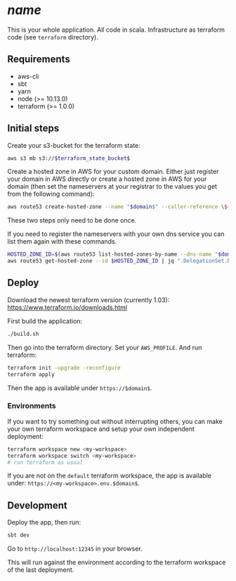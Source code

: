# $name$

This is your whole application. All code in scala. Infrastructure as terraform code (see `terraform` directory).

## Requirements

- aws-cli
- sbt
- yarn
- node (>= 10.13.0)
- terraform (>= 1.0.0)

## Initial steps

Create your s3-bucket for the terraform state:

```sh
aws s3 mb s3://$terraform_state_bucket$
```

Create a hosted zone in AWS for your custom domain. Either just register your domain in AWS directly or create a hosted zone in AWS for your domain (then set the nameservers at your registrar to the values you get from the following command):

```sh
aws route53 create-hosted-zone --name "$domain$" --caller-reference \$(date +%s)
```

These two steps only need to be done once.

If you need to register the nameservers with your own dns service you can list them again with these commands.

```sh
HOSTED_ZONE_ID=$(aws route53 list-hosted-zones-by-name --dns-name "$domain$" | jq -r ".HostedZones[0].Id")
aws route53 get-hosted-zone --id $HOSTED_ZONE_ID | jq ".DelegationSet.NameServers"
```

## Deploy

Download the newest terraform version (currently 1.03): https://www.terraform.io/downloads.html

First build the application:

```sh
./build.sh
```

Then go into the terraform directory. Set your `AWS_PROFILE`. And run terraform:

```sh
terraform init -upgrade -reconfigure
terraform apply
```

Then the app is available under `https://$domain$`.

### Environments

If you want to try something out without interrupting others, you can make your own terraform workspace and setup your own independent deployment:

```sh
terraform workspace new <my-workspace>
terraform workspace switch <my-workspace>
# run terraform as usual
```

If you are not on the `default` terraform workspace, the app is available under: `https://<my-workspace>.env.$domain$`.

## Development

Deploy the app, then run:

```sh
sbt dev
```

Go to `http://localhost:12345` in your browser.

This will run against the environment according to the terraform workspace of the last deployment.
